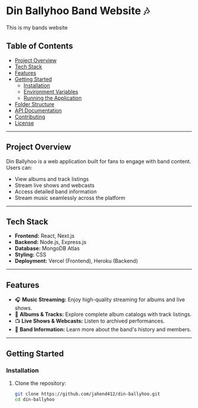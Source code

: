 # Din Ballyhoo Band Website 🎶

This is my bands website

## Table of Contents

- [Project Overview](#project-overview)
- [Tech Stack](#tech-stack)
- [Features](#features)
- [Getting Started](#getting-started)
  - [Installation](#installation)
  - [Environment Variables](#environment-variables)
  - [Running the Application](#running-the-application)
- [Folder Structure](#folder-structure)
- [API Documentation](#api-documentation)
- [Contributing](#contributing)
- [License](#license)

---

## Project Overview

Din Ballyhoo is a web application built for fans to engage with band content. Users can:

- View albums and track listings
- Stream live shows and webcasts
- Access detailed band information
- Stream music seamlessly across the platform

---

## Tech Stack

- **Frontend:** React, Next.js
- **Backend:** Node.js, Express.js
- **Database:** MongoDB Atlas
- **Styling:** CSS
- **Deployment:** Vercel (Frontend), Heroku (Backend)

---

## Features

- 🎧 **Music Streaming:** Enjoy high-quality streaming for albums and live shows.
- 🎸 **Albums & Tracks:** Explore complete album catalogs with track listings.
- 📺 **Live Shows & Webcasts:** Listen to archived performances.
- 📜 **Band Information:** Learn more about the band's history and members.

---

## Getting Started

### Installation
 
1. Clone the repository:
   ```bash
   git clone https://github.com/jahend412/din-ballyhoo.git
   cd din-ballyhoo
   ```
